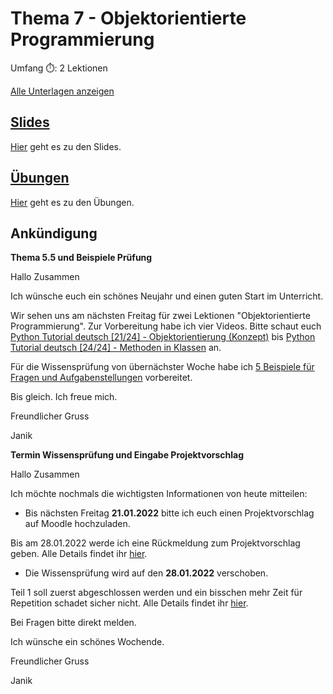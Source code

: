 # Thema 7 - Objektorientierte Programmierung

Umfang ⏱️: 2 Lektionen

[Alle Unterlagen anzeigen](https://github.com/janikvonrotz/python.casa/tree/main/topic-5-5)

## [Slides](slides.md)

[Hier](slides.md) geht es zu den Slides.

## [Übungen](excercise.md)

[Hier](excercise.md) geht es zu den Übungen.

## Ankündigung

**Thema 5.5 und Beispiele Prüfung**

Hallo Zusammen

Ich wünsche euch ein schönes Neujahr und einen guten Start im Unterricht.

Wir sehen uns am nächsten Freitag für zwei Lektionen "Objektorientierte Programmierung". Zur Vorbereitung habe ich vier Videos. Bitte schaut euch [Python Tutorial deutsch [21/24] - Objektorientierung (Konzept)](https://www.youtube.com/watch?v=46yolPy-2VQ&list=PL_pqkvxZ6ho3u8PJAsUU-rOAQ74D0TqZB&index=21) bis [Python Tutorial deutsch [24/24] - Methoden in Klassen](https://www.youtube.com/watch?v=58IjjwHs_4A&list=PL_pqkvxZ6ho3u8PJAsUU-rOAQ74D0TqZB&index=24) an.

Für die Wissensprüfung von übernächster Woche habe ich [5 Beispiele für Fragen und Aufgabenstellungen](https://python.casa/exam.html#beispielfragen) vorbereitet.

Bis gleich. Ich freue mich.

Freundlicher Gruss

Janik

**Termin Wissensprüfung und Eingabe Projektvorschlag**

Hallo Zusammen

Ich möchte nochmals die wichtigsten Informationen von heute mitteilen:

* Bis nächsten Freitag **21.01.2022** bitte ich euch einen Projektvorschlag auf Moodle hochzuladen.

Bis am 28.01.2022 werde ich eine Rückmeldung zum Projektvorschlag geben. Alle Details findet ihr [hier](https://python.casa/exam.html#leistungsnachweis).

* Die Wissensprüfung wird auf den **28.01.2022** verschoben.

Teil 1 soll zuerst abgeschlossen werden und ein bisschen mehr Zeit für Repetition schadet sicher nicht. Alle Details findet ihr [hier](https://python.casa/exam.html#wissensprufung).

Bei Fragen bitte direkt melden.

Ich wünsche ein schönes Wochende.

Freundlicher Gruss

Janik